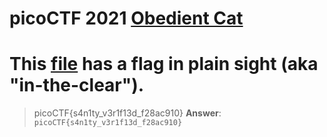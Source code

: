 # picoCTF 2021 [Obedient Cat](https://play.picoctf.org/practice/challenge/147)
# This [file](flag) has a flag in plain sight (aka "in-the-clear").
> picoCTF{s4n1ty_v3r1f13d_f28ac910}
**Answer**: `picoCTF{s4n1ty_v3r1f13d_f28ac910}`